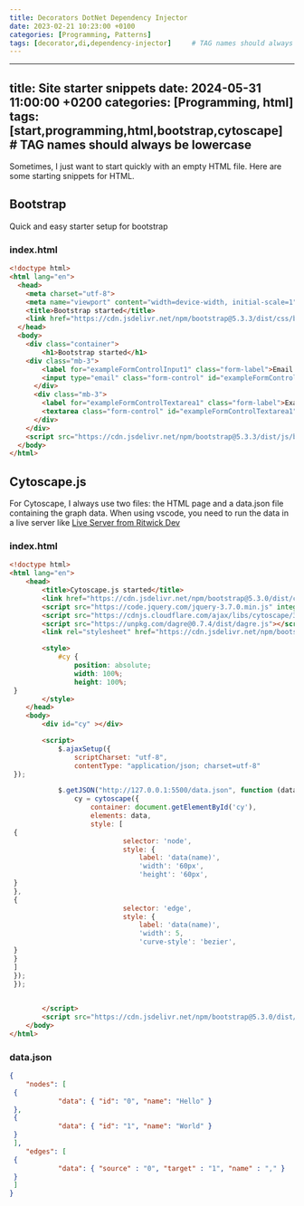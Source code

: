 ```yaml
---
title: Decorators DotNet Dependency Injector
date: 2023-02-21 10:23:00 +0100
categories: [Programming, Patterns]
tags: [decorator,di,dependency-injector]     # TAG names should always be lowercase
---
```


---
title: Site starter snippets
date: 2024-05-31 11:00:00 +0200
categories: [Programming, html]
tags: [start,programming,html,bootstrap,cytoscape]     # TAG names should always be lowercase
---

Sometimes, I just want to start quickly with an empty HTML file. Here are some starting snippets for HTML.

## Bootstrap

Quick and easy starter setup for bootstrap

### index.html

```html
<!doctype html>
<html lang="en">
  <head>
    <meta charset="utf-8">
    <meta name="viewport" content="width=device-width, initial-scale=1">
    <title>Bootstrap started</title>
    <link href="https://cdn.jsdelivr.net/npm/bootstrap@5.3.3/dist/css/bootstrap.min.css" rel="stylesheet" integrity="sha384-QWTKZyjpPEjISv5WaRU9OFeRpok6YctnYmDr5pNlyT2bRjXh0JMhjY6hW+ALEwIH" crossorigin="anonymous">
  </head>
  <body>
    <div class="container">
        <h1>Bootstrap started</h1>
    <div class="mb-3">
        <label for="exampleFormControlInput1" class="form-label">Email address</label>
        <input type="email" class="form-control" id="exampleFormControlInput1" placeholder="name@example.com">
      </div>
      <div class="mb-3">
        <label for="exampleFormControlTextarea1" class="form-label">Example textarea</label>
        <textarea class="form-control" id="exampleFormControlTextarea1" rows="3"></textarea>
      </div>
    </div>
    <script src="https://cdn.jsdelivr.net/npm/bootstrap@5.3.3/dist/js/bootstrap.bundle.min.js" integrity="sha384-YvpcrYf0tY3lHB60NNkmXc5s9fDVZLESaAA55NDzOxhy9GkcIdslK1eN7N6jIeHz" crossorigin="anonymous"></script>
  </body>
</html>
```

## Cytoscape.js

For Cytoscape, I always use two files: the HTML page and a data.json file containing the graph data. When using vscode, you need to run the data in a live server like [Live Server from Ritwick Dev](https://marketplace.visualstudio.com/items?itemName=ritwickdey.LiveServer)

### index.html

```html
<!doctype html>
<html lang="en">
    <head>
        <title>Cytoscape.js started</title>
        <link href="https://cdn.jsdelivr.net/npm/bootstrap@5.3.0/dist/css/bootstrap.min.css" rel="stylesheet" integrity="sha384-9ndCyUaIbzAi2FUVXJi0CjmCapSmO7SnpJef0486qhLnuZ2cdeRhO02iuK6FUUVM" crossorigin="anonymous">
        <script src="https://code.jquery.com/jquery-3.7.0.min.js" integrity="sha256-2Pmvv0kuTBOenSvLm6bvfBSSHrUJ+3A7x6P5Ebd07/g=" crossorigin="anonymous"></script>
        <script src="https://cdnjs.cloudflare.com/ajax/libs/cytoscape/3.25.0/cytoscape.min.js" integrity="sha512-QWYhhlZXfhMzyiML+xSFHYINwLvLsVd2Ex6QKA4JQzulKAsXiHoNXN1gCgB7GUaVL8xGI9L6XXyqPJVLASVP7g==" crossorigin="anonymous" referrerpolicy="no-referrer"></script>
        <script src="https://unpkg.com/dagre@0.7.4/dist/dagre.js"></script>
        <link rel="stylesheet" href="https://cdn.jsdelivr.net/npm/bootstrap-icons@1.11.1/font/bootstrap-icons.css">

        <style>
            #cy {
                position: absolute;
                width: 100%;
                height: 100%;
 }
        </style>
    </head>
    <body>
        <div id="cy" ></div>

        <script>
            $.ajaxSetup({
                scriptCharset: "utf-8",
                contentType: "application/json; charset=utf-8"
 });

            $.getJSON("http://127.0.0.1:5500/data.json", function (data) {
                cy = cytoscape({
                    container: document.getElementById('cy'),
                    elements: data,
                    style: [
 {
                            selector: 'node',
                            style: {
                                label: 'data(name)',
                                'width': '60px',
                                'height': '60px',
 }
 },
 {
                            selector: 'edge',
                            style: {
                                label: 'data(name)',
                                'width': 5,
                                'curve-style': 'bezier',
 }
 }
 ]
 });
 });

        
        </script>
        <script src="https://cdn.jsdelivr.net/npm/bootstrap@5.3.0/dist/js/bootstrap.bundle.min.js" integrity="sha384-geWF76RCwLtnZ8qwWowPQNguL3RmwHVBC9FhGdlKrxdiJJigb/j/68SIy3Te4Bkz" crossorigin="anonymous"></script>
    </body>
</html>
```

### data.json

```json
{
    "nodes": [
 {
            "data": { "id": "0", "name": "Hello" }
 },
 {
            "data": { "id": "1", "name": "World" }
 }
 ],
    "edges": [
 {
            "data": { "source" : "0", "target" : "1", "name" : "," }
 }
 ]
}
```
